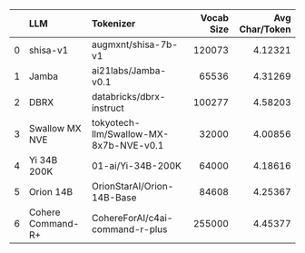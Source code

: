 |    | LLM               | Tokenizer                              |   Vocab Size |   Avg Char/Token |
|---:|:------------------|:---------------------------------------|-------------:|-----------------:|
|  0 | shisa-v1          | augmxnt/shisa-7b-v1                    |       120073 |          4.12321 |
|  1 | Jamba             | ai21labs/Jamba-v0.1                    |        65536 |          4.31269 |
|  2 | DBRX              | databricks/dbrx-instruct               |       100277 |          4.58203 |
|  3 | Swallow MX NVE    | tokyotech-llm/Swallow-MX-8x7b-NVE-v0.1 |        32000 |          4.00856 |
|  4 | Yi 34B 200K       | 01-ai/Yi-34B-200K                      |        64000 |          4.18616 |
|  5 | Orion 14B         | OrionStarAI/Orion-14B-Base             |        84608 |          4.25367 |
|  6 | Cohere Command-R+ | CohereForAI/c4ai-command-r-plus        |       255000 |          4.45377 |